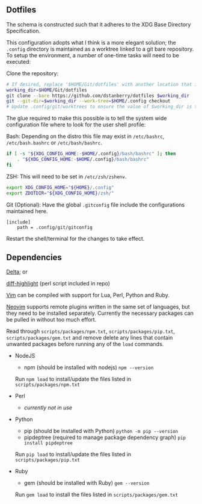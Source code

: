 Dotfiles
--------

The schema is constructed such that it adheres to the XDG Base Directory Specification.

This configuration adopts what I think is a more elegant solution; the `.config` directory is maintained as a worktree linked to a git bare repository. To setup the environment, a number of one-time tasks will need to be executed:

Clone the repository:

```bash
# If desired, replace '$HOME/Git/dotfiles' with another location that is preferred.
working_dir=$HOME/Git/dotfiles
git clone --bare https://github.com/dstanberry/dotfiles $working_dir
git --git-dir=$working_dir --work-tree=$HOME/.config checkout
# Update .config/git/worktrees to ensure the value of $working_dir is the same.
```

The glue required to make this possible is to tell the system wide configuration file where to look for the user shell profile:

Bash:
Depending on the distro this file may exist in `/etc/bashrc`, `/etc/bash.bashrc` or `/etc/bash/bashrc`.

```bash
if [ -s "${XDG_CONFIG_HOME:-$HOME/.config}/bash/bashrc" ]; then
    . "${XDG_CONFIG_HOME:-$HOME/.config}/bash/bashrc"
fi
```

ZSH:
This will need to be set in `/etc/zsh/zshenv`.

```zsh
export XDG_CONFIG_HOME="${HOME}/.config"
export ZDOTDIR="${XDG_CONFIG_HOME}/zsh/"
```

Git (Optional):
Have the global `.gitconfig` file include the configurations maintained here.

```gitconfig
[include]
    path = .config/git/gitconfig
```

Restart the shell/terminal for the changes to take effect.

Dependencies
------------

[Delta](https://github.com/dandavison/delta); or

[diff-highlight](https://github.com/git/git/tree/master/contrib/diff-highlight) (perl script included in repo)

[Vim](https://github.com/vim/vim) can be compiled with support for Lua, Perl, Python and Ruby.

[Neovim](https://github.com/neovim/neovim) supports remote plugins written in the same set of languages, but they need to be installed separately. Currently the necessary packages can be pulled in without too much effort.

Read through `scripts/packages/npm.txt`, `scripts/packages/pip.txt`, `scripts/packages/gem.txt` and remove delete any lines that contain unwanted packages before running any of the `load` commands.

- NodeJS
   - npm (should be installed with nodejs) `npm --version`

  Run `npm load` to install/update the files listed in `scripts/packages/npm.txt`
 
- Perl
   - _currently not in use_ 

- Python
   - pip (should be installed with Python) `python -m pip --version`
   - pipdeptree (required to manage package dependency graph) `pip install pipdeptree`

  Run `pip load` to install/update the files listed in `scripts/packages/pip.txt`
 
- Ruby
   - gem (should be installed with Ruby) `gem --version`

  Run `gem load` to install the files listed in `scripts/packages/gem.txt`
